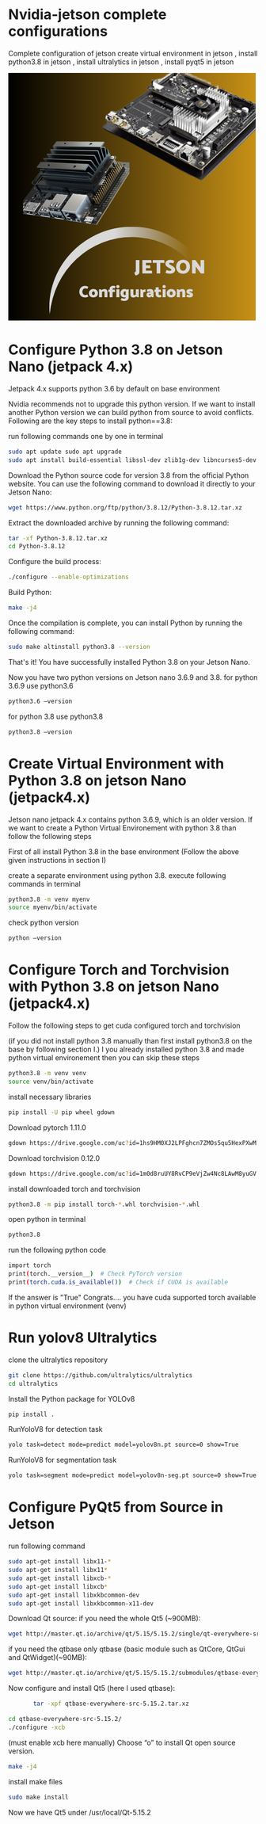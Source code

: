 # Nvidia-jetson complete configurations
Complete configuration of jetson
create virtual environment in jetson  , install python3.8 in jetson ,  install ultralytics in jetson , install pyqt5 in jetson

![install pyqt in jetson , install python3.8 in jetson ,  install ultralytics in jetson , create virtual environment in jetson](2.png)

# Configure Python 3.8 on Jetson Nano (jetpack 4.x)

Jetpack 4.x supports python 3.6 by default on base environment

Nvidia recommends not to upgrade this python version. If we want to install another Python version we can build python from source to avoid conflicts. Following are the key steps to install python==3.8:

run following commands one by one in terminal
```bash
sudo apt update sudo apt upgrade 
sudo apt install build-essential libssl-dev zlib1g-dev libncurses5-dev libncursesw5-dev libreadline-dev libsqlite3-dev libgdbm-dev libdb5.3-dev libbz2-dev libexpat1-dev liblzma-dev libffi-dev libc6-dev 
```
Download the Python source code for version 3.8 from the official Python website. You can use the following command to download it directly to your Jetson Nano:
```bash
wget https://www.python.org/ftp/python/3.8.12/Python-3.8.12.tar.xz 
```
Extract the downloaded archive by running the following command:
```bash
tar -xf Python-3.8.12.tar.xz
cd Python-3.8.12 
```
Configure the build process:
```bash 
./configure --enable-optimizations 
```
Build Python:
```bash 
make -j4 
```
Once the compilation is complete, you can install Python by running the following command: 
```bash
sudo make altinstall python3.8 --version 
```
That's it! You have successfully installed Python 3.8 on your Jetson Nano. 

Now you have two python versions on Jetson nano 3.6.9 and 3.8.
for python 3.6.9 use python3.6
```bash
python3.6 –version
```
for python 3.8 use python3.8
```bash
python3.8 –version
```
# Create Virtual Environment with Python 3.8 on jetson Nano (jetpack4.x)

Jetson nano jetpack 4.x contains python 3.6.9, which is an older version. If we want to create a Python Virtual Environement with python 3.8 than follow the following steps

First of all install Python 3.8 in the base environment (Follow the above given instructions in section I)

create a separate environment using python 3.8. execute following commands in terminal
```bash
python3.8 -m venv myenv 
source myenv/bin/activate
```
check python version
```bash
python –version
```
# Configure Torch and Torchvision with Python 3.8 on jetson Nano (jetpack4.x)
Follow the following steps to get cuda configured torch and torchvision

(if you did not install python 3.8 manually than first install python3.8 on the base by following section I.)
I you already installed python 3.8 and made python virtual environement then you can skip these steps
```bash
python3.8 -m venv venv 
source venv/bin/activate
```
install necessary libraries
```bash
pip install -U pip wheel gdown
```
Download pytorch 1.11.0 
```bash
gdown https://drive.google.com/uc?id=1hs9HM0XJ2LPFghcn7ZMOs5qu5HexPXwM 
```
Download torchvision 0.12.0 
```bash
gdown https://drive.google.com/uc?id=1m0d8ruUY8RvCP9eVjZw4Nc8LAwM8yuGV
```
install downloaded torch and torchvision
```bash
python3.8 -m pip install torch-*.whl torchvision-*.whl
```
open python in terminal
```bash
python3.8
```
run the following python code
```bash
import torch
print(torch.__version__)  # Check PyTorch version
print(torch.cuda.is_available())  # Check if CUDA is available
```
If the answer is "True" Congrats.... you have cuda supported torch available in python virtual environment (venv)
# Run yolov8 Ultralytics
clone the ultralytics repository
```bash
git clone https://github.com/ultralytics/ultralytics
cd ultralytics
```
Install the Python package for YOLOv8
```bash
pip install .
```
RunYoloV8 for detection task
```bash
yolo task=detect mode=predict model=yolov8n.pt source=0 show=True 
```
RunYoloV8 for segmentation task
```bash
yolo task=segment mode=predict model=yolov8n-seg.pt source=0 show=True
```
# Configure PyQt5 from Source in Jetson
run following command 
```bash
sudo apt-get install libx11-*
sudo apt-get install libx11*
sudo apt-get install libxcb-*
sudo apt-get install libxcb*
sudo apt-get install libxkbcommon-dev
sudo apt-get install libxkbcommon-x11-dev
```
Download Qt source:
if you need the whole Qt5 (~900MB):
```bash
wget http://master.qt.io/archive/qt/5.15/5.15.2/single/qt-everywhere-src-5.15.2.tar.xz 217
```
if you need the qtbase only
qtbase (basic module such as QtCore, QtGui and QtWidget)(~90MB):
```bash
wget http://master.qt.io/archive/qt/5.15/5.15.2/submodules/qtbase-everywhere-src-5.15.2.tar.xz 145
```
Now configure and install Qt5 (here I used qtbase):
```bash
       tar -xpf qtbase-everywhere-src-5.15.2.tar.xz
```
```bash
cd qtbase-everywhere-src-5.15.2/
./configure -xcb
```
(must enable xcb here manually)
Choose “o” to install Qt open source version.
```bash
make -j4
```
install make files
```bash
sudo make install
```
Now we have Qt5 under /usr/local/Qt-5.15.2
